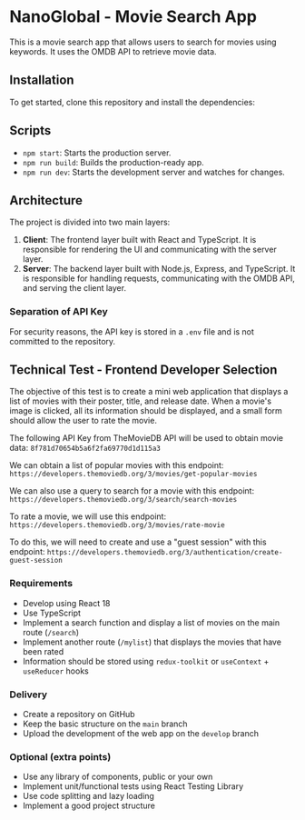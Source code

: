 # NanoGlobal - Movie Search App

This is a movie search app that allows users to search for movies using keywords. It uses the OMDB API to retrieve movie data.

## Installation

To get started, clone this repository and install the dependencies:

## Scripts

- `npm start`: Starts the production server.
- `npm run build`: Builds the production-ready app.
- `npm run dev`: Starts the development server and watches for changes.

## Architecture

The project is divided into two main layers:

1. **Client**: The frontend layer built with React and TypeScript. It is responsible for rendering the UI and communicating with the server layer.
2. **Server**: The backend layer built with Node.js, Express, and TypeScript. It is responsible for handling requests, communicating with the OMDB API, and serving the client layer.

### Separation of API Key

For security reasons, the API key is stored in a `.env` file and is not committed to the repository.



## Technical Test - Frontend Developer Selection

The objective of this test is to create a mini web application that displays a list of movies with their poster, title, and release date. When a movie's image is clicked, all its information should be displayed, and a small form should allow the user to rate the movie.

The following API Key from TheMovieDB API will be used to obtain movie data: `8f781d70654b5a6f2fa69770d1d115a3`

We can obtain a list of popular movies with this endpoint:
`https://developers.themoviedb.org/3/movies/get-popular-movies`

We can also use a query to search for a movie with this endpoint:
`https://developers.themoviedb.org/3/search/search-movies`

To rate a movie, we will use this endpoint:
`https://developers.themoviedb.org/3/movies/rate-movie`

To do this, we will need to create and use a "guest session" with this endpoint:
`https://developers.themoviedb.org/3/authentication/create-guest-session`

### Requirements
- Develop using React 18
- Use TypeScript
- Implement a search function and display a list of movies on the main route (`/search`)
- Implement another route (`/mylist`) that displays the movies that have been rated
- Information should be stored using `redux-toolkit` or `useContext` + `useReducer` hooks

### Delivery
- Create a repository on GitHub
- Keep the basic structure on the `main` branch
- Upload the development of the web app on the `develop` branch

### Optional (extra points)
- Use any library of components, public or your own
- Implement unit/functional tests using React Testing Library
- Use code splitting and lazy loading
- Implement a good project structure